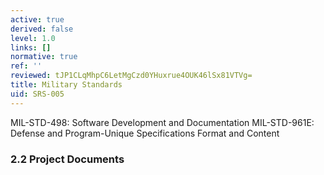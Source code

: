 ```yaml
---
active: true
derived: false
level: 1.0
links: []
normative: true
ref: ''
reviewed: tJP1CLqMhpC6LetMgCzd0YHuxrue4OUK46lSx81VTVg=
title: Military Standards
uid: SRS-005
---
```


MIL-STD-498: Software Development and Documentation
MIL-STD-961E: Defense and Program-Unique Specifications Format and Content

### 2.2 Project Documents